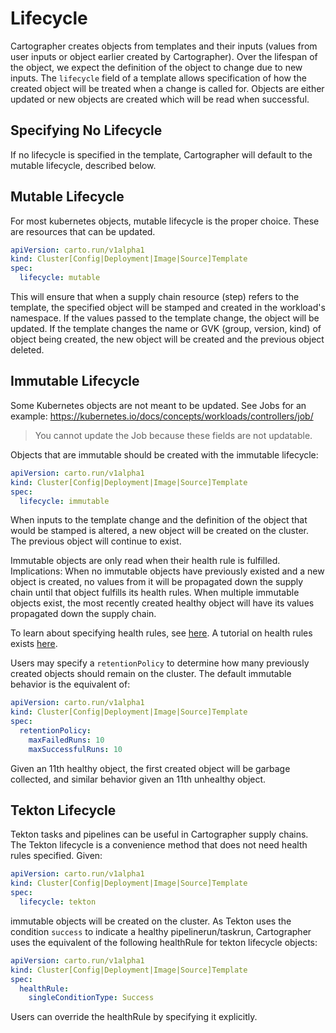 # Lifecycle

Cartographer creates objects from templates and their inputs (values from user inputs or object earlier created by
Cartographer). Over the lifespan of the object, we expect the definition of the object to change due to new inputs. The
`lifecycle` field of a template allows specification of how the created object will be treated when a change is called
for. Objects are either updated or new objects are created which will be read when successful.

## Specifying No Lifecycle

If no lifecycle is specified in the template, Cartographer will default to the mutable lifecycle, described below.

## Mutable Lifecycle

For most kubernetes objects, mutable lifecycle is the proper choice. These are resources that can be updated.

```yaml
apiVersion: carto.run/v1alpha1
kind: Cluster[Config|Deployment|Image|Source]Template
spec:
  lifecycle: mutable
```

This will ensure that when a supply chain resource (step) refers to the template, the specified object will be stamped
and created in the workload's namespace. If the values passed to the template change, the object will be updated. If the
template changes the name or GVK (group, version, kind) of object being created, the new object will be created and the
previous object deleted.

## Immutable Lifecycle

Some Kubernetes objects are not meant to be updated. See Jobs for an example:
https://kubernetes.io/docs/concepts/workloads/controllers/job/

> You cannot update the Job because these fields are not updatable.

Objects that are immutable should be created with the immutable lifecycle:

```yaml
apiVersion: carto.run/v1alpha1
kind: Cluster[Config|Deployment|Image|Source]Template
spec:
  lifecycle: immutable
```

When inputs to the template change and the definition of the object that would be stamped is altered, a new object will
be created on the cluster. The previous object will continue to exist.

Immutable objects are only read when their health rule is fulfilled. Implications: When no immutable objects have
previously existed and a new object is created, no values from it will be propagated down the supply chain until that
object fulfills its health rules. When multiple immutable objects exist, the most recently created healthy object will
have its values propagated down the supply chain.

To learn about specifying health rules, see [here](./health-rules.md). A tutorial on health rules exists
[here](./tutorials/determining-health.md).

Users may specify a `retentionPolicy` to determine how many previously created objects should remain on the cluster. The
default immutable behavior is the equivalent of:

```yaml
apiVersion: carto.run/v1alpha1
kind: Cluster[Config|Deployment|Image|Source]Template
spec:
  retentionPolicy:
    maxFailedRuns: 10
    maxSuccessfulRuns: 10
```

Given an 11th healthy object, the first created object will be garbage collected, and similar behavior given an 11th
unhealthy object.

## Tekton Lifecycle

Tekton tasks and pipelines can be useful in Cartographer supply chains. The Tekton lifecycle is a convenience method
that does not need health rules specified. Given:

```yaml
apiVersion: carto.run/v1alpha1
kind: Cluster[Config|Deployment|Image|Source]Template
spec:
  lifecycle: tekton
```

immutable objects will be created on the cluster. As Tekton uses the condition `success` to indicate a healthy
pipelinerun/taskrun, Cartographer uses the equivalent of the following healthRule for tekton lifecycle objects:

```yaml
apiVersion: carto.run/v1alpha1
kind: Cluster[Config|Deployment|Image|Source]Template
spec:
  healthRule:
    singleConditionType: Success
```

Users can override the healthRule by specifying it explicitly.
